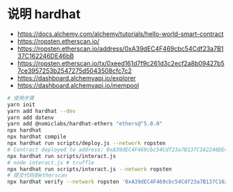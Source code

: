 # 说明 hardhat

- <https://docs.alchemy.com/alchemy/tutorials/hello-world-smart-contract>
- <https://ropsten.etherscan.io/>
- <https://ropsten.etherscan.io/address/0xA39dEC4F469cbc54Cdf23a7B137C162246DE46bB>
- <https://ropsten.etherscan.io/tx/0xeed161d7f9c261d3c2ecf2a8b09427b57ce3957253b2547275d5043508cfc7c2>
- <https://dashboard.alchemyapi.io/explorer>
- <https://dashboard.alchemyapi.io/mempool>

```bash
# 使用步骤
yarn init
yarn add hardhat --dev
yarn add dotenv
yarn add @nomiclabs/hardhat-ethers "ethers@^5.0.0"
npx hardhat
npx hardhat compile
npx hardhat run scripts/deploy.js --network ropsten
# Contract deployed to address: 0xA39dEC4F469cbc54Cdf23a7B137C162246DE46bB
npx hardhat run scripts/interact.js
# node interact.js # truffle
npx hardhat run scripts/interact.js --network ropsten
# 提交代码到etherscan
npx hardhat verify --network ropsten '0xA39dEC4F469cbc54Cdf23a7B137C162246DE46bB' 'Hello World!'
```
